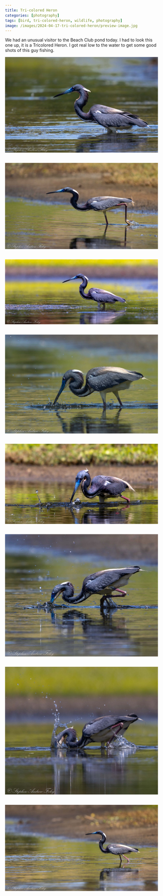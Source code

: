 ```yaml
---
title: Tri-colored Heron
categories: [photography]
tags: [bird, tri-colored-heron, wildlife, photography]
image: /images/2024-04-17-tri-colored-heron/preview-image.jpg
---
```


We had an unusual visitor to the Beach Club pond today.  I had to look this one up, it is a Tricolored Heron.  I got real low to the water to get some good shots of this guy fishing.

<a href='javascript:void(0);' name='pic-1'></a>

![1](/images/2024-04-17-tri-colored-heron/tri-colored-heron-1.jpg)
_&nbsp; <a href='{% link photo_info/pi-2024-04-17-tri-colored-heron-1.md %}'><i class='fa fa-info-circle' style='font-size: 0.73em;'></i></a>_

<a href='javascript:void(0);' name='pic-2'></a>

![2](/images/2024-04-17-tri-colored-heron/tri-colored-heron-2.jpg)
_&nbsp; <a href='{% link photo_info/pi-2024-04-17-tri-colored-heron-2.md %}'><i class='fa fa-info-circle' style='font-size: 0.73em;'></i></a>_

<a href='javascript:void(0);' name='pic-3'></a>

![3](/images/2024-04-17-tri-colored-heron/tri-colored-heron-3.jpg)
_&nbsp; <a href='{% link photo_info/pi-2024-04-17-tri-colored-heron-3.md %}'><i class='fa fa-info-circle' style='font-size: 0.73em;'></i></a>_

<a href='javascript:void(0);' name='pic-4'></a>

![4](/images/2024-04-17-tri-colored-heron/tri-colored-heron-4.jpg)
_&nbsp; <a href='{% link photo_info/pi-2024-04-17-tri-colored-heron-4.md %}'><i class='fa fa-info-circle' style='font-size: 0.73em;'></i></a>_

<a href='javascript:void(0);' name='pic-5'></a>

![5](/images/2024-04-17-tri-colored-heron/tri-colored-heron-5.jpg)
_&nbsp; <a href='{% link photo_info/pi-2024-04-17-tri-colored-heron-5.md %}'><i class='fa fa-info-circle' style='font-size: 0.73em;'></i></a>_

<a href='javascript:void(0);' name='pic-6'></a>

![6](/images/2024-04-17-tri-colored-heron/tri-colored-heron-6.jpg)
_&nbsp; <a href='{% link photo_info/pi-2024-04-17-tri-colored-heron-6.md %}'><i class='fa fa-info-circle' style='font-size: 0.73em;'></i></a>_

<a href='javascript:void(0);' name='pic-7'></a>

![7](/images/2024-04-17-tri-colored-heron/tri-colored-heron-7.jpg)
_&nbsp; <a href='{% link photo_info/pi-2024-04-17-tri-colored-heron-7.md %}'><i class='fa fa-info-circle' style='font-size: 0.73em;'></i></a>_

<a href='javascript:void(0);' name='pic-8'></a>

![8](/images/2024-04-17-tri-colored-heron/tri-colored-heron-8.jpg)
_&nbsp; <a href='{% link photo_info/pi-2024-04-17-tri-colored-heron-8.md %}'><i class='fa fa-info-circle' style='font-size: 0.73em;'></i></a>_

